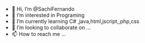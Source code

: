- 👋 Hi, I’m @SachiFernando
- 👀 I’m interested in Programing
- 🌱 I’m currently learning C# ,java,html,jscript,,php,css
- 💞️ I’m looking to collaborate on ...
- 📫 How to reach me ...

<!---
SachiFernando/SachiFernando is a ✨ special ✨ repository because its `README.md` (this file) appears on your GitHub profile.
You can click the Preview link to take a look at your changes.
--->
